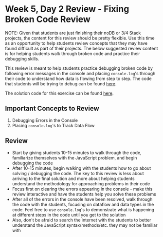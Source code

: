 # Week 5, Day 2 Review - Fixing Broken Code Review

NOTE: Given that students are just finishing their noDB or 3/4 Stack projects, the content for this review should be pretty flexible. Use this time as an opportunity to help students review concepts that they may have found difficult as part of their projects. The below suggested review content is for helping students walk through broken code and practice their debugging skills.

This review is meant to help students practice debugging broken code by following error messages in the console and placing `console.log`'s through their code to understand how data is flowing from step to step. The code that students will be trying to debug can be found [here](https://repl.it/@matias_perez/Debugging-Morning-Review-Broken).

The solution code for this exercise can be found [here](https://repl.it/@matias_perez/Debugging-Morning-Review-Solved).

## Important Concepts to Review

1. Debugging Errors in the Console
2. Placing `console.log`'s to Track Data Flow

## Review

- Start by giving students 10-15 minutes to walk through the code, familiarize themselves with the JavaScript problem, and begin debugging the code
- After 10-15 minutes, begin walking with the students how to go about solving / debugging the code. The key to this review is less about arriving to the final solution and more about helping students understand the methodology for approaching problems in their code
- Focus first on clearing the errors appearing in the console - make this review interactive and have the students help you solve these problems
- After all of the errors in the console have been resolved, walk through the code with the students, focusing on dataflow and data types in the code. Feel free to use `console.log`'s to demonstrate what is happening at different steps in the code until you get to the solution
- Also, don't be afraid to search the internet with the students to better understand the JavaScript syntax/methods/etc. they may not be familiar with
